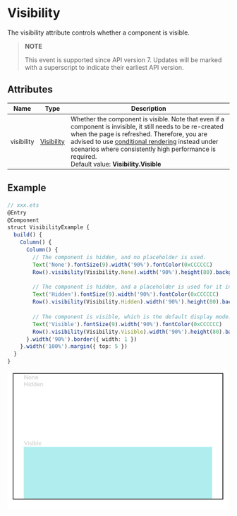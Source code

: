 # Visibility

The visibility attribute controls whether a component is visible.

>  **NOTE**
>
> This event is supported since API version 7. Updates will be marked with a superscript to indicate their earliest API version.

## Attributes

| Name        | Type                       | Description                                        |
| ---------- | ---------------------------- | ------------------------------------------ |
| visibility | [Visibility](ts-appendix-enums.md#visibility) | Whether the component is visible. Note that even if a component is invisible, it still needs to be re-created when the page is refreshed. Therefore, you are advised to use [conditional rendering](../../quick-start/arkts-rendering-control.md#conditional-rendering) instead under scenarios where consistently high performance is required.<br>Default value: **Visibility.Visible** |


## Example

```ts
// xxx.ets
@Entry
@Component
struct VisibilityExample {
  build() {
    Column() {
      Column() {
        // The component is hidden, and no placeholder is used.
        Text('None').fontSize(9).width('90%').fontColor(0xCCCCCC)
        Row().visibility(Visibility.None).width('90%').height(80).backgroundColor(0xAFEEEE)

        // The component is hidden, and a placeholder is used for it in the layout.
        Text('Hidden').fontSize(9).width('90%').fontColor(0xCCCCCC)
        Row().visibility(Visibility.Hidden).width('90%').height(80).backgroundColor(0xAFEEEE)

        // The component is visible, which is the default display mode.
        Text('Visible').fontSize(9).width('90%').fontColor(0xCCCCCC)
        Row().visibility(Visibility.Visible).width('90%').height(80).backgroundColor(0xAFEEEE)
      }.width('90%').border({ width: 1 })
    }.width('100%').margin({ top: 5 })
  }
}
```

![visibility.png](figures/visibility.png)
